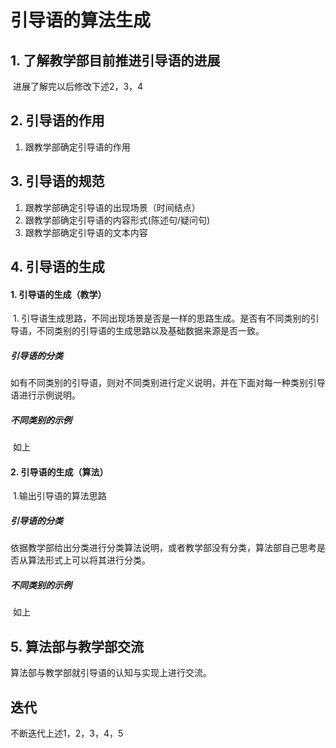 # 引导语的算法生成

## 1. 了解教学部目前推进引导语的进展

​	进展了解完以后修改下述2，3，4

## 2. 引导语的作用

1. 跟教学部确定引导语的作用

## 3. 引导语的规范

1. 跟教学部确定引导语的出现场景（时间结点）
2. 跟教学部确定引导语的内容形式(陈述句/疑问句)
3. 跟教学部确定引导语的文本内容

## 4. 引导语的生成

#### 1. 引导语的生成（教学）

​		1. 引导语生成思路，不同出现场景是否是一样的思路生成。是否有不同类别的引导语，不同类别的引导语的生成思路以及基础数据来源是否一致。

##### 引导语的分类

​		如有不同类别的引导语，则对不同类别进行定义说明，并在下面对每一种类别引导语进行示例说明。

##### 不同类别的示例

​		如上

#### 2. 引导语的生成（算法）

​	1.输出引导语的算法思路

##### 引导语的分类

​	依据教学部给出分类进行分类算法说明，或者教学部没有分类，算法部自己思考是否从算法形式上可以将其进行分类。

##### 不同类别的示例

​	如上

## 5. 算法部与教学部交流

算法部与教学部就引导语的认知与实现上进行交流。

## 迭代

不断迭代上述1，2，3，4，5
